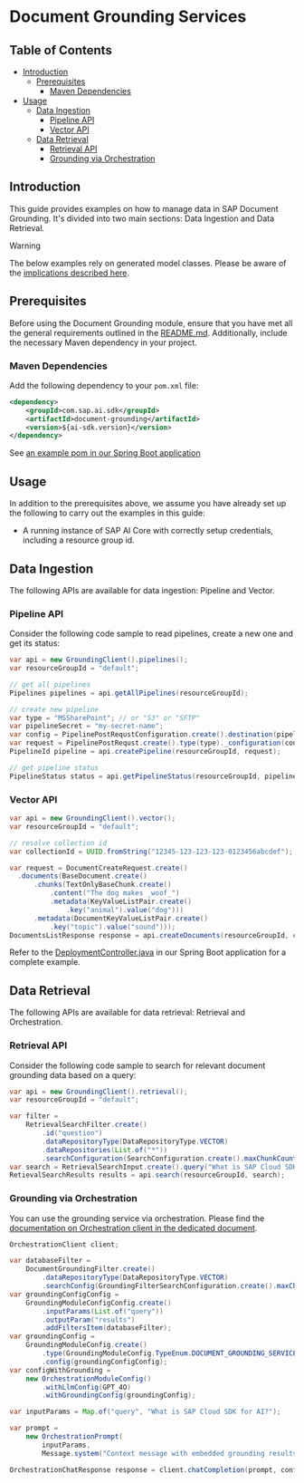 # Document Grounding Services

## Table of Contents

- [Introduction](#introduction)
    - [Prerequisites](#prerequisites)
        - [Maven Dependencies](#maven-dependencies)
- [Usage](#usage)
    - [Data Ingestion](#data-ingestion)
        - [Pipeline API](#pipeline-api)
        - [Vector API](#vector-api)
    - [Data Retrieval](#retrieval-api)
        - [Retrieval API](#create-a-deployment)
        - [Grounding via Orchestration](#grounding-via-orchestration)

## Introduction

This guide provides examples on how to manage data in SAP Document Grounding.
It's divided into two main sections: Data Ingestion and Data Retrieval.

> [!WARNING]  
> The below examples rely on generated model classes.
> Please be aware of the [implications described here](/README.md#general-requirements).

## Prerequisites

Before using the Document Grounding module, ensure that you have met all the general requirements outlined in the [README.md](../../README.md#general-requirements).
Additionally, include the necessary Maven dependency in your project.

### Maven Dependencies

Add the following dependency to your `pom.xml` file:

```xml
<dependency>
    <groupId>com.sap.ai.sdk</groupId>
    <artifactId>document-grounding</artifactId>
    <version>${ai-sdk.version}</version>
</dependency>
```

See [an example pom in our Spring Boot application](../../sample-code/spring-app/pom.xml)

## Usage

In addition to the prerequisites above, we assume you have already set up the following to carry out the examples in this guide:

- A running instance of SAP AI Core with correctly setup credentials, including a resource group id.

## Data Ingestion

The following APIs are available for data ingestion: Pipeline and Vector.

### Pipeline API

Consider the following code sample to read pipelines, create a new one and get its status:

```java
var api = new GroundingClient().pipelines();
var resourceGroupId = "default";

// get all pipelines
Pipelines pipelines = api.getAllPipelines(resourceGroupId);

// create new pipeline
var type = "MSSharePoint"; // or "S3" or "SFTP"
var pipelineSecret = "my-secret-name";
var config = PipelinePostRequstConfiguration.create().destination(pipelineSecret);
var request = PipelinePostRequst.create().type(type)._configuration(config);
PipelineId pipeline = api.createPipeline(resourceGroupId, request);

// get pipeline status
PipelineStatus status = api.getPipelineStatus(resourceGroupId, pipeline.getPipelineId());
```

### Vector API

```java
var api = new GroundingClient().vector();
var resourceGroupId = "default";

// resolve collection id
var collectionId = UUID.fromString("12345-123-123-123-0123456abcdef");

var request = DocumentCreateRequest.create()
  .documents(BaseDocument.create()
      .chunks(TextOnlyBaseChunk.create()
          .content("The dog makes _woof_")
          .metadata(KeyValueListPair.create()
              .key("animal").value("dog")))
      .metadata(DocumentKeyValueListPair.create()
          .key("topic").value("sound")));
DocumentsListResponse response = api.createDocuments(resourceGroupId, collectionId, request);
```

Refer to the [DeploymentController.java](../../sample-code/spring-app/src/main/java/com/sap/ai/sdk/app/controllers/DeploymentController.java) in our Spring Boot application for a complete example.

## Data Retrieval

The following APIs are available for data retrieval: Retrieval and Orchestration.


### Retrieval API

Consider the following code sample to search for relevant document grounding data based on a query:

```java
var api = new GroundingClient().retrieval();
var resourceGroupId = "default";

var filter =
    RetrievalSearchFilter.create()
        .id("question")
        .dataRepositoryType(DataRepositoryType.VECTOR)
        .dataRepositories(List.of("*"))
        .searchConfiguration(SearchConfiguration.create().maxChunkCount(10));
var search = RetrievalSearchInput.create().query("What is SAP Cloud SDK for AI?").filters(filter);
RetievalSearchResults results = api.search(resourceGroupId, search);
```

### Grounding via Orchestration

You can use the grounding service via orchestration.
Please find the [documentation on Orchestration client in the dedicated document](ORCHESTRATION_CHAT_COMPLETION.md).

```java
OrchestrationClient client;

var databaseFilter =
    DocumentGroundingFilter.create()
        .dataRepositoryType(DataRepositoryType.VECTOR)
        .searchConfig(GroundingFilterSearchConfiguration.create().maxChunkCount(3));
var groundingConfigConfig =
    GroundingModuleConfigConfig.create()
        .inputParams(List.of("query"))
        .outputParam("results")
        .addFiltersItem(databaseFilter);
var groundingConfig =
    GroundingModuleConfig.create()
        .type(GroundingModuleConfig.TypeEnum.DOCUMENT_GROUNDING_SERVICE)
        .config(groundingConfigConfig);
var configWithGrounding =
    new OrchestrationModuleConfig()
        .withLlmConfig(GPT_4O)
        .withGroundingConfig(groundingConfig);

var inputParams = Map.of("query", "What is SAP Cloud SDK for AI?");

var prompt =
    new OrchestrationPrompt(
        inputParams,
        Message.system("Context message with embedded grounding results. {{?results}}"));

OrchestrationChatResponse response = client.chatCompletion(prompt, configWithGrounding);
```